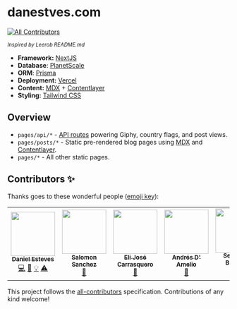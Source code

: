 # danestves.com

<!-- ALL-CONTRIBUTORS-BADGE:START - Do not remove or modify this section -->

[![All Contributors](https://img.shields.io/badge/all_contributors-5-orange.svg?style=flat-square)](#contributors-)

<!-- ALL-CONTRIBUTORS-BADGE:END -->

_<small>Inspired by Leerob README.md</small>_

- **Framework:** [NextJS](https://nextjs.org/)
- **Database**: [PlanetScale](https://planetscale.com)
- **ORM**: [Prisma](https://prisma.io/)
- **Deployment:** [Vercel](https://vercel.com/)
- **Content:** [MDX](https://github.com/mdx-js/mdx) + [Contentlayer](https://www.contentlayer.dev/)
- **Styling:** [Tailwind CSS](https://tailwindcss.com/)

## Overview

- `pages/api/*` - [API routes](https://nextjs.org/docs/api-routes/introduction) powering Giphy, country flags, and post views.
- `pages/posts/*` - Static pre-rendered blog pages using [MDX](https://github.com/mdx-js/mdx) and [Contentlayer](https://www.contentlayer.dev/).
- `pages/*` - All other static pages.

## Contributors ✨

Thanks goes to these wonderful people ([emoji key](https://allcontributors.org/docs/en/emoji-key)):

<!-- ALL-CONTRIBUTORS-LIST:START - Do not remove or modify this section -->
<!-- prettier-ignore-start -->
<!-- markdownlint-disable -->
<table>
  <tr>
    <td align="center"><a href="https://danestves.com/"><img src="https://avatars.githubusercontent.com/u/31737273?v=4?s=100" width="100px;" alt=""/><br /><sub><b>Daniel Esteves</b></sub></a><br /><a href="https://github.com/danestves/website/commits?author=danestves" title="Code">💻</a> <a href="https://github.com/danestves/website/commits?author=danestves" title="Documentation">📖</a> <a href="#example-danestves" title="Examples">💡</a> <a href="https://github.com/danestves/website/commits?author=danestves" title="Tests">⚠️</a></td>
    <td align="center"><a href="https://github.com/SalomonDev"><img src="https://avatars.githubusercontent.com/u/66646454?v=4?s=100" width="100px;" alt=""/><br /><sub><b>Salomon Sanchez</b></sub></a><br /><a href="#design-SalomonDev" title="Design">🎨</a></td>
    <td align="center"><a href="https://github.com/ielijose"><img src="https://avatars.githubusercontent.com/u/2319641?v=4?s=100" width="100px;" alt=""/><br /><sub><b>Eli José Carrasquero</b></sub></a><br /><a href="#blog-ielijose" title="Blogposts">📝</a></td>
    <td align="center"><a href="https://github.com/Andresdamelio"><img src="https://avatars.githubusercontent.com/u/36086897?v=4?s=100" width="100px;" alt=""/><br /><sub><b>Andrés D' Amelio</b></sub></a><br /><a href="https://github.com/danestves/website/issues?q=author%3Aandresdamelio" title="Bug reports">🐛</a></td>
    <td align="center"><a href="https://github.com/jasba24"><img src="https://avatars.githubusercontent.com/u/71221550?v=4?s=100" width="100px;" alt=""/><br /><sub><b>Sebastian Buitrago</b></sub></a><br /><a href="#content-jasba24" title="Content">🖋</a></td>
  </tr>
</table>

<!-- markdownlint-restore -->
<!-- prettier-ignore-end -->

<!-- ALL-CONTRIBUTORS-LIST:END -->

This project follows the [all-contributors](https://github.com/all-contributors/all-contributors) specification. Contributions of any kind welcome!
